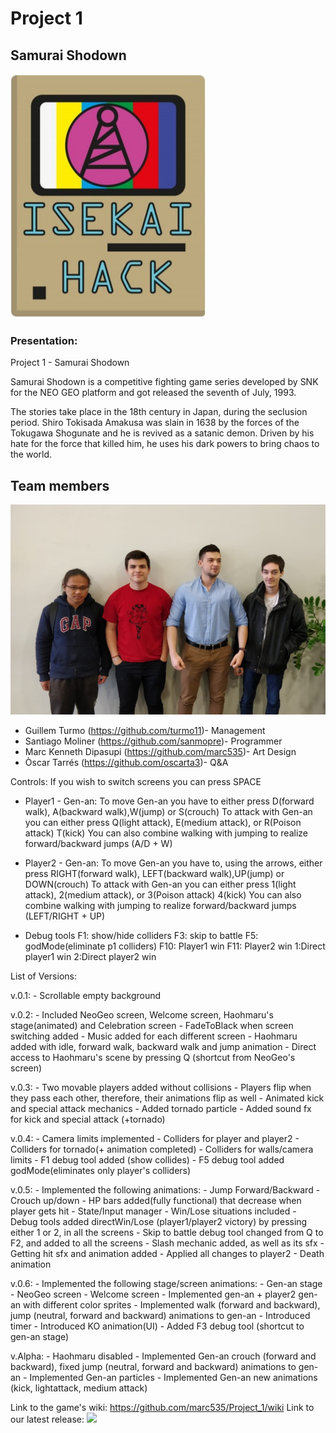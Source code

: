 # Project 1

## Samurai Shodown

![](SamuraiShodown/SamuraiShodown/Game/Assets/Wiki_gallery/isekaihack.png)



### Presentation:

Project 1 - Samurai Shodown

Samurai Shodown is a competitive fighting game series developed by SNK for the NEO GEO platform and got released the seventh of July, 1993.

The stories take place in the 18th century in Japan, during the seclusion period. Shiro Tokisada Amakusa was slain in 1638 by the forces of the Tokugawa Shogunate and he is revived as a satanic demon. Driven by his hate for the force that killed him, he uses his dark powers to bring chaos to the world.

## **Team members**

![](SamuraiShodown/SamuraiShodown/Game/Assets/Wiki_gallery/team-photo.png)

* Guillem Turmo (https://github.com/turmo11)- Management
* Santiago Moliner (https://github.com/sanmopre)- Programmer
* Marc Kenneth Dipasupi (https://github.com/marc535)- Art Design
* Òscar Tarrés (https://github.com/oscarta3)- Q&A

Controls:
If you wish to switch screens you can press SPACE
* Player1 - Gen-an:
To move Gen-an you have to either press D(forward walk), A(backward walk),W(jump) or S(crouch)
To attack with Gen-an you can either press Q(light attack), E(medium attack), or R(Poison attack) T(kick)
You can also combine walking with jumping to realize forward/backward jumps (A/D + W)

* Player2 - Gen-an:
To move Gen-an you have to, using the arrows, either press RIGHT(forward walk), LEFT(backward walk),UP(jump) or DOWN(crouch)
To attack with Gen-an you can either press 1(light attack), 2(medium attack), or 3(Poison attack) 4(kick)
You can also combine walking with jumping to realize forward/backward jumps (LEFT/RIGHT + UP)

* Debug tools
F1: show/hide colliders
F3: skip to battle
F5: godMode(eliminate p1 colliders)
F10: Player1 win
F11: Player2 win
1:Direct player1 win
2:Direct player2 win

List of Versions:

v.0.1: - Scrollable empty background

v.0.2:  - Included NeoGeo screen, Welcome screen, Haohmaru's stage(animated) and Celebration screen
	- FadeToBlack when screen switching added
	- Music added for each different screen
 	- Haohmaru added with idle, forward walk, backward walk and jump animation
	- Direct access to Haohmaru's scene by pressing Q (shortcut from NeoGeo's screen)

v.0.3:  - Two movable players added without collisions
	- Players flip when they pass each other, therefore, their animations flip as well
	- Animated kick and special attack mechanics
	- Added tornado particle
	- Added sound fx for kick and special attack (+tornado)

v.0.4:  - Camera limits implemented
	- Colliders for player and player2
	- Colliders for tornado(+ animation completed)
	- Colliders for walls/camera limits
	- F1 debug tool added (show collides)
	- F5 debug tool added godMode(eliminates only player's colliders)

v.0.5:  - Implemented the following animations:
		- Jump Forward/Backward
		- Crouch up/down
	- HP bars added(fully functional) that decrease when player gets hit
	- State/Input manager
	- Win/Lose situations included
	- Debug tools added directWin/Lose (player1/player2 victory) by pressing either 1 or 2, in all the screens
	- Skip to battle debug tool changed from Q to F2, and added to all the screens
	- Slash mechanic added, as well as its sfx
	- Getting hit sfx and animation added
	- Applied all changes to player2
	- Death animation

v.0.6:	- Implemented the following stage/screen animations:
		- Gen-an stage
		- NeoGeo screen
		- Welcome screen
	- Implemented gen-an + player2 gen-an with different color sprites
	- Implemented walk (forward and backward), jump (neutral, forward and backward) animations to gen-an
	- Introduced timer
	- Introduced KO animation(UI)
	- Added F3 debug tool (shortcut to gen-an stage)
	
v.Alpha:  - Haohmaru disabled
	  - Implemented Gen-an crouch (forward and backward), fixed jump (neutral, forward and backward) animations to gen-an
	  - Implemented Gen-an particles
	  - Implemented Gen-an new animations (kick, lightattack, medium attack)
	  
Link to the game's wiki: https://github.com/marc535/Project_1/wiki
Link to our latest release: ![](https://github.com/Turmo11/Isekai-Hacks---Samurai-Shodown/releases/tag/v.Alpha)
